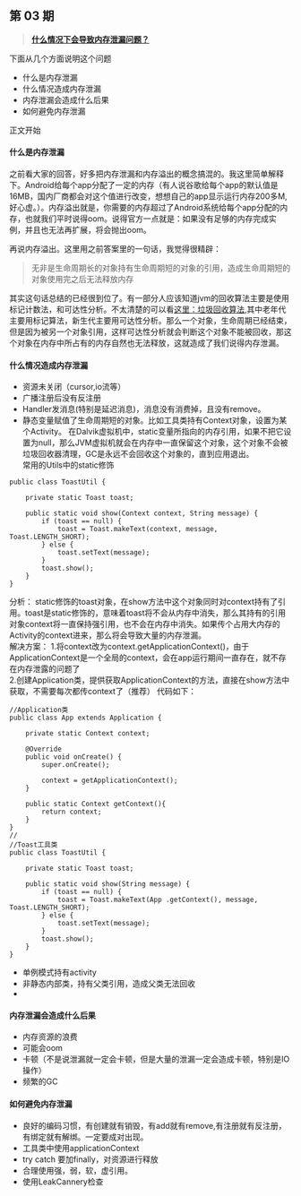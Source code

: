 ## 第 03 期

> [**什么情况下会导致内存泄漏问题？**](https://github.com/Moosphan/Android-Daily-Interview/issues/3)

下面从几个方面说明这个问题
* 什么是内存泄漏
* 什么情况造成内存泄漏
* 内存泄漏会造成什么后果
* 如何避免内存泄漏

正文开始

#### 什么是内存泄漏

之前看大家的回答，好多把内存泄漏和内存溢出的概念搞混的。我这里简单解释下。Android给每个app分配了一定的内存（有人说谷歌给每个app的默认值是16MB，国内厂商都会对这个值进行改变，想想自己的app显示运行内存200多M,好心虚。）。内存溢出就是，你需要的内存超过了Android系统给每个app分配的内存，也就我们平时说得oom。说得官方一点就是：如果没有足够的内存完成实例，并且也无法再扩展，将会抛出oom。

再说内存溢出。这里用之前答案里的一句话，我觉得很精辟：
> 无非是生命周期长的对象持有生命周期短的对象的引用，造成生命周期短的对象使用完之后无法释放内存

其实这句话总结的已经很到位了。有一部分人应该知道jvm的回收算法主要是使用标记计数法，和可达性分析。不太清楚的可以看[这里：垃圾回收算法](https://github.com/MoJieBlog/JVM-study/blob/master/垃圾回收.md),其中老年代主要用标记算法，新生代主要用可达性分析。那么一个对象，生命周期已经结束，但是因为被另一个对象引用，这样可达性分析就会判断这个对象不能被回收，那这个对象在内存中所占有的内存自然也无法释放，这就造成了我们说得内存泄漏。
#### 什么情况造成内存泄漏
* 资源未关闭（cursor,io流等）
* 广播注册后没有反注册
* Handler发消息(特别是延迟消息)，消息没有消费掉，且没有remove。
* 静态变量赋值了生命周期短的对象。比如工具类持有Context对象，设置为某个Activity。
在Dalvik虚拟机中，static变量所指向的内存引用，如果不把它设置为null，那么JVM虚拟机就会在内存中一直保留这个对象，这个对象不会被垃圾回收器清理，GC是永远不会回收这个对象的，直到应用退出。  
常用的Utils中的static修饰
```
public class ToastUtil {

    private static Toast toast;

    public static void show(Context context, String message) {
        if (toast == null) {
            toast = Toast.makeText(context, message, Toast.LENGTH_SHORT);
        } else {
            toast.setText(message);
        }      
        toast.show();
    }
}
```
分析：
static修饰的toast对象，在show方法中这个对象同时对context持有了引用。toast是static修饰的，意味着toast将不会从内存中消失，那么其持有的引用对象context将一直保持强引用，也不会在内存中消失。如果传个占用大内存的Activity的context进来，那么将会导致大量的内存泄漏。  
解决方案：
1.将context改为context.getApplicationContext()，由于ApplicationContext是一个全局的context，会在app运行期间一直存在，就不存在内存泄露的问题了  
2.创建Application类，提供获取ApplicationContext的方法，直接在show方法中获取，不需要每次都传context了（推荐） 代码如下： 
```
//Application类
public class App extends Application {

    private static Context context;

    @Override
    public void onCreate() {
        super.onCreate();

        context = getApplicationContext();
    }

    public static Context getContext(){
        return context;
    }
}
//
//Toast工具类
public class ToastUtil {

    private static Toast toast;

    public static void show(String message) {
        if (toast == null) {
            toast = Toast.makeText(App .getContext(), message, Toast.LENGTH_SHORT);
        } else {
            toast.setText(message);
        }      
        toast.show();
    }
}
```
* 单例模式持有activity
* 非静态内部类，持有父类引用，造成父类无法回收
* 


#### 内存泄漏会造成什么后果
* 内存资源的浪费
* 可能会oom
* 卡顿（不是说泄漏就一定会卡顿，但是大量的泄漏一定会造成卡顿，特别是IO操作）
* 频繁的GC

#### 如何避免内存泄漏

* 良好的编码习惯，有创建就有销毁，有add就有remove,有注册就有反注册，有绑定就有解绑。一定要成对出现。
* 工具类中使用applicationContext
* try catch 要加finally，对资源进行释放
* 合理使用强，弱，软，虚引用。
* 使用LeakCannery检查

